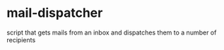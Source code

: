 # mail-dispatcher
script that gets mails from an inbox and dispatches them to a number of recipients
